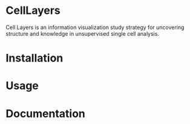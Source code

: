 # CellLayers

Cell Layers is an information visualization study strategy for uncovering structure and knowledge in unsupervised single cell analysis. 

# Installation

# Usage

# Documentation
